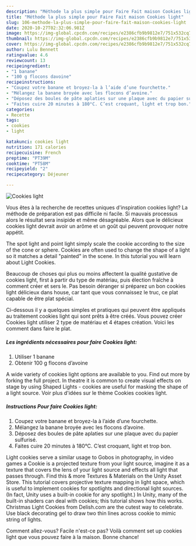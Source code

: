 ```yaml
---
description: "Méthode la plus simple pour Faire Fait maison Cookies light"
title: "Méthode la plus simple pour Faire Fait maison Cookies light"
slug: 106-methode-la-plus-simple-pour-faire-fait-maison-cookies-light
date: 2020-10-27T02:32:06.981Z
image: https://img-global.cpcdn.com/recipes/e2386cfb9b9812e7/751x532cq70/cookies-light-photo-principale-de-la-recette.jpg
thumbnail: https://img-global.cpcdn.com/recipes/e2386cfb9b9812e7/751x532cq70/cookies-light-photo-principale-de-la-recette.jpg
cover: https://img-global.cpcdn.com/recipes/e2386cfb9b9812e7/751x532cq70/cookies-light-photo-principale-de-la-recette.jpg
author: Lulu Bennett
ratingvalue: 4.6
reviewcount: 13
recipeingredient:
- "1 banane"
- "100 g flocons davoine"
recipeinstructions:
- "Coupez votre banane et broyez-la à l’aide d’une fourchette."
- "Mélangez la banane broyée avec les flocons d’avoine."
- "Déposez des boules de pâte aplaties sur une plaque avec du papier sulfurisé."
- "Faites cuire 20 minutes à 180°C. C’est croquant, light et trop bon."
categories:
- Recette
tags:
- cookies
- light

katakunci: cookies light 
nutrition: 171 calories
recipecuisine: French
preptime: "PT39M"
cooktime: "PT58M"
recipeyield: "2"
recipecategory: Déjeuner

---
```



![Cookies light](https://img-global.cpcdn.com/recipes/e2386cfb9b9812e7/751x532cq70/cookies-light-photo-principale-de-la-recette.jpg)

Vous êtes à la recherche de recettes uniques d'inspiration cookies light? La méthode de préparation est pas difficile ni facile. Si mauvais processus alors le résultat sera insipide et même désagréable. Alors que le délicieux cookies light devrait avoir un arôme et un goût qui peuvent provoquer notre appétit.

The spot light and point light simply scale the cookie according to the size of the cone or sphere. Cookies are often used to change the shape of a light so it matches a detail &#34;painted&#34; in the scene. In this tutorial you will learn about Light Cookies.

Beaucoup de choses qui plus ou moins affectent la qualité gustative de cookies light, first à partir du type de matériau, puis élection fraîche à comment créer et sers le. Pas besoin déranger si préparez un bon cookies light délicieux dans house, car tant que vous connaissez le truc, ce plat capable de être plat spécial.


Ci-dessous il y a quelques simples et pratiques qui peuvent être appliqués au traitement cookies light qui sont prêts à être créés. Vous pouvez créer Cookies light utiliser 2 type de matériau et 4 étapes création. Voici les comment dans faire le plat.

<!--inarticleads1-->

##### Les ingrédients nécessaires pour faire Cookies light:

1. Utiliser 1 banane
1. Obtenir 100 g flocons d’avoine


A wide variety of cookies light options are available to you. Find out more by forking the full project. In theatre it is common to create visual effects on stage by using Shaped Lights - cookies are useful for masking the shape of a light source. Voir plus d&#39;idées sur le thème Cookies cookies light. 

<!--inarticleads2-->

##### Instructions Pour faire Cookies light:

1. Coupez votre banane et broyez-la à l’aide d’une fourchette.
1. Mélangez la banane broyée avec les flocons d’avoine.
1. Déposez des boules de pâte aplaties sur une plaque avec du papier sulfurisé.
1. Faites cuire 20 minutes à 180°C. C’est croquant, light et trop bon.


Light cookies serve a similar usage to Gobos in photography, in video games a Cookie is a projected texture from your light source, imagine it as a texture that covers the lens of your light source and effects all light that passes through. Find this &amp; more Textures &amp; Materials on the Unity Asset Store. This tutorial covers projective texture mapping in light space, which is useful to implement cookies for spotlights and directional light sources. (In fact, Unity uses a built-in cookie for any spotlight.) In Unity, many of the built-in shaders can deal with cookies; this tutorial shows how this works. Christmas Light Cookies from Delish.com are the cutest way to celebrate. Use black decorating gel to draw two thin lines across cookie to mimic string of lights. 


Comment allez-vous? Facile n'est-ce pas? Voilà comment set up cookies light que vous pouvez faire à la maison. Bonne chance!
